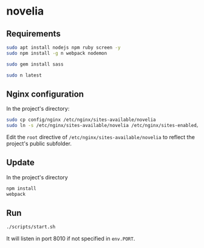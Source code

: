 # novelia

## Requirements

```bash
sudo apt install nodejs npm ruby screen -y
sudo npm install -g n webpack nodemon

sudo gem install sass

sudo n latest
```

## Nginx configuration

In the project's directory:

```bash
sudo cp config/nginx /etc/nginx/sites-available/novelia
sudo ln -s /etc/nginx/sites-available/novelia /etc/nginx/sites-enabled/novelia
```

Edit the `root` directive of `/etc/nginx/sites-available/novelia` to reflect the project's public subfolder.

## Update

In the project's directory

```bash
npm install
webpack
```

## Run

```bash
./scripts/start.sh
```

It will listen in port 8010 if not specified in `env.PORT`.
